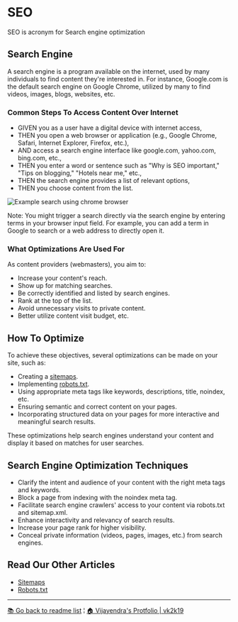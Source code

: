 # SEO

SEO is acronym for Search engine optimization

## Search Engine

A search engine is a program available on the internet, used by many individuals to find content they're interested in. For instance, Google.com is the default search engine on Google Chrome, utilized by many to find videos, images, blogs, websites, etc.

### Common Steps To Access Content Over Internet

- GIVEN you as a user have a digital device with internet access,
- THEN you open a web browser or application (e.g., Google Chrome, Safari, Internet Explorer, Firefox, etc.),
- AND access a search engine interface like google.com, yahoo.com, bing.com, etc.,
- THEN you enter a word or sentence such as "Why is SEO important," "Tips on blogging," "Hotels near me," etc.,
- THEN the search engine provides a list of relevant options,
- THEN you choose content from the list.

![Example search using chrome browser](./SEO-USER-SEARCH-EXAMPLE.png)

Note: You might trigger a search directly via the search engine by entering terms in your browser input field. For example, you can add a term in Google to search or a web address to directly open it.

### What Optimizations Are Used For

As content providers (webmasters), you aim to:

- Increase your content's reach.
- Show up for matching searches.
- Be correctly identified and listed by search engines.
- Rank at the top of the list.
- Avoid unnecessary visits to private content.
- Better utilize content visit budget, etc.

## How To Optimize

To achieve these objectives, several optimizations can be made on your site, such as:

- Creating a [sitemaps](../readme/sitemaps).
- Implementing [robots.txt](../readme/robots).
- Using appropriate meta tags like keywords, descriptions, title, noindex, etc.
- Ensuring semantic and correct content on your pages.
- Incorporating structured data on your pages for more interactive and meaningful search results.

These optimizations help search engines understand your content and display it based on matches for user searches.

## Search Engine Optimization Techniques

- Clarify the intent and audience of your content with the right meta tags and keywords.
- Block a page from indexing with the noindex meta tag.
- Facilitate search engine crawlers' access to your content via robots.txt and sitemap.xml.
- Enhance interactivity and relevancy of search results.
- Increase your page rank for higher visibility.
- Conceal private information (videos, pages, images, etc.) from search engines.

## Read Our Other Articles

- [Sitemaps](../readme/sitemaps)
- [Robots.txt](../readme/robots)

***

[&#128218; Go back to readme list](../) ¦ [&#x1F3E0; Vijayendra's Protfolio &#124; vk2k19](/) 
